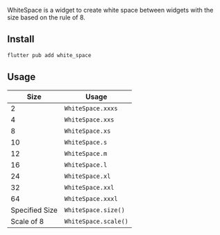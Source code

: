<!--
This README describes the package. If you publish this package to pub.dev,
this README's contents appear on the landing page for your package.

For information about how to write a good package README, see the guide for
[writing package pages](https://dart.dev/guides/libraries/writing-package-pages).

For general information about developing packages, see the Dart guide for
[creating packages](https://dart.dev/guides/libraries/create-library-packages)
and the Flutter guide for
[developing packages and plugins](https://flutter.dev/developing-packages).
-->

WhiteSpace is a widget to create white space between widgets with the size based on the rule of 8.

## Install

```bash
flutter pub add white_space
```

## Usage
| Size           	| Usage              	|
|----------------	|--------------------	|
| 2              	| `WhiteSpace.xxxs`    	|
| 4              	| `WhiteSpace.xxs`     	|
| 8              	| `WhiteSpace.xs`      	|
| 10             	| `WhiteSpace.s`       	|
| 12             	| `WhiteSpace.m`       	|
| 16             	| `WhiteSpace.l`       	|
| 24             	| `WhiteSpace.xl`      	|
| 32             	| `WhiteSpace.xxl`     	|
| 64             	| `WhiteSpace.xxxl`    	|
| Specified Size 	| `WhiteSpace.size()`  	|
| Scale of 8     	| `WhiteSpace.scale()` 	|
